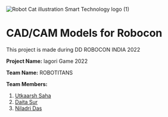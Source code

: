 
![Robot Cat illustration Smart Technology logo (1)](https://user-images.githubusercontent.com/68693240/155540965-7ea4de8f-505b-444b-8d7d-6edb94ad7e20.png)


# CAD/CAM Models for Robocon
This project is made during DD ROBOCON INDIA 2022

**Project Name:** lagori Game 2022

**Team Name:** ROBOTITANS

**Team Members:** 
1. [Utkaarsh Saha](https://github.com/Kishou-Arima)
2. [Daita Sur](https://github.com/daita-sur)
3. [Niladri Das](https://github.com/nil-2)

